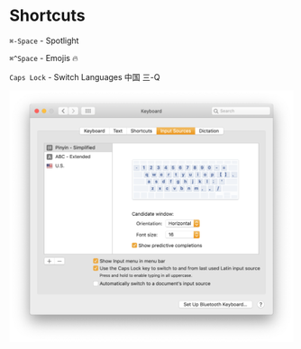 # Shortcuts

`⌘-Space` - Spotlight

`⌘^Space` - Emojis 🔥

`Caps Lock` - Switch Languages 中国 三-Q

![Keyboard](../.gitbook/assets/keyboard.png)

